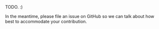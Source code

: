 TODO. :)

In the meantime, please file an issue on GitHub so we can talk about how best
to accommodate your contribution.
